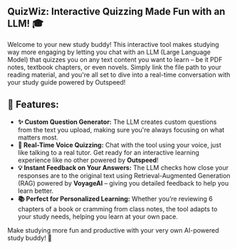 <div align="center">

</div>

## QuizWiz: Interactive Quizzing Made Fun with an LLM! 🎓
Welcome to your new study buddy! This interactive tool makes studying way more engaging by letting you chat with an LLM (Large Language Model) that quizzes you on any text content you want to learn – be it PDF notes, textbook chapters, or even novels. Simply link the file path to your reading material, and you're all set to dive into a real-time conversation with your study guide powered by Outspeed!

## 🌟 Features:
- **✨ Custom Question Generator:** The LLM creates custom questions from the text you upload, making sure you're always focusing on what matters most.
- **🎤 Real-Time Voice Quizzing:** Chat with the tool using your voice, just like talking to a real tutor. Get ready for an interactive learning experience like no other powered by **Outspeed**!
- **💡 Instant Feedback on Your Answers:** The LLM checks how close your responses are to the original text using Retrieval-Augmented Generation (RAG) powered by **VoyageAI** – giving you detailed feedback to help you learn better.
- **📚 Perfect for Personalized Learning:** Whether you’re reviewing 6 chapters of a book or cramming from class notes, the tool adapts to your study needs, helping you learn at your own pace.

Make studying more fun and productive with your very own AI-powered study buddy! 🎉
